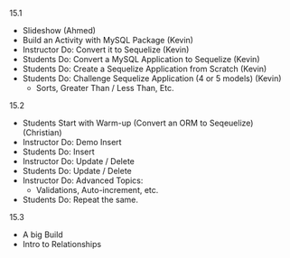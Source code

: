 15.1
- Slideshow (Ahmed)
- Build an Activity with MySQL Package (Kevin)
- Instructor Do: Convert it to Sequelize (Kevin)
- Students Do: Convert a MySQL Application to Sequelize (Kevin)
- Students Do: Create a Sequelize Application from Scratch (Kevin)
- Students Do: Challenge Sequelize Application (4 or 5 models) (Kevin)
    - Sorts, Greater Than / Less Than, Etc. 

15.2 
- Students Start with Warm-up (Convert an ORM to Seqeuelize) (Christian)
- Instructor Do: Demo Insert
- Students Do: Insert
- Instructor Do: Update / Delete
- Students Do: Update / Delete
- Instructor Do: Advanced Topics:
    - Validations, Auto-increment, etc. 
- Students Do: Repeat the same.

15.3
- A big Build 
- Intro to Relationships